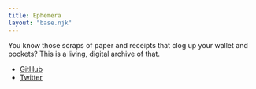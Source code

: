 ```yaml
---
title: Ephemera
layout: "base.njk"
---
```


You know those scraps of paper and receipts that clog up your wallet and pockets? This is a living, digital archive of that.

- [GitHub](https://github.com/dnywh/ephemera)
- [Twitter](https://twitter.com/ephemerabot)
